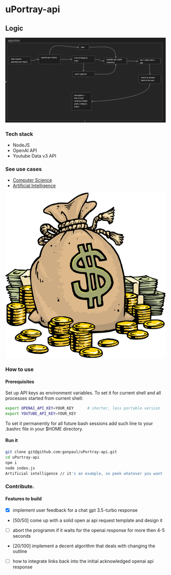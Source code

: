 # uPortray-api

## Logic
![algorithm-scheme](image.png)

### Tech stack
- NodeJS
- OpenAI API
- Youtube Data v3 API

### See use cases
- [Computer Science](./test_examples/computer_science.md)
- [Artificial Intelligence](./test_examples/artificial_intelligence.md)

[![asciicast](./money-bag.png)](https://asciinema.org/a/42eEBYnjXk8hNW842ej6a7WDY)

### How to use
#### Prerequisites
Set up API keys as environment variables.
To set it for current shell and all processes started from current shell:

```bash
export OPENAI_API_KEY=YOUR_KEY      # shorter, less portable version
export YOUTUBE_API_KEY=YOUR_KEY
```

To set it permanently for all future bash sessions add such line to your .bashrc file in your $HOME directory.

#### Run it
```bash
git clone git@github.com:gonpaul/uPortray-api.git
cd uPortray-api
npm i
node index.js
Artificial intelligence // it's an example, so peek whatever you want
```

### Contribute.
#### Features to build
- [x] implement user feedback for a chat gpt 3.5-turbo response
- [50/50] come up with a solid open ai api request template and design it
- [ ] abort the programm if it waits for the openai response for more then 4-5 seconds
- [20/100] implement a decent algorithm that deals with changing the outline
- [ ] how to integrate links back into the initial acknowledged openai api response
